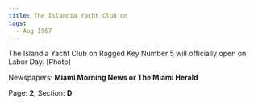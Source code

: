 ```yaml
---  
title: The Islandia Yacht Club on  
tags:  
  - Aug 1967  
---  
```

  
The Islandia Yacht Club on Ragged Key Number 5 will officially open on Labor Day. [Photo]  
  
Newspapers: **Miami Morning News or The Miami Herald**  
  
Page: **2**, Section: **D** 
